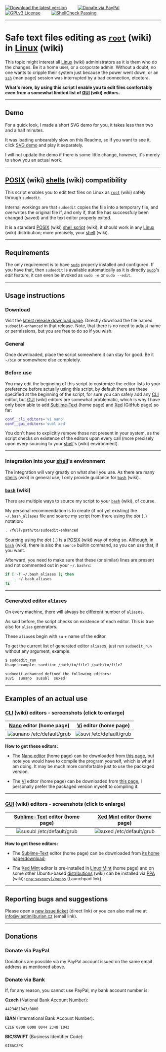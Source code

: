 [![Download the latest version](https://img.shields.io/badge/Download-Latest%20version-orange)](https://github.com/burianvlastimil/sudoedit-enhanced/releases/latest) &nbsp; &nbsp; &nbsp; &nbsp; [![Donate via PayPal](https://img.shields.io/badge/Donate%20%24-via%20PayPal-%23013088)](https://github.com/burianvlastimil/sudoedit-enhanced#donations) &nbsp; &nbsp; &nbsp; &nbsp; [![GPLv3 License](https://img.shields.io/badge/License-Unlicense-blue.svg)](https://github.com/burianvlastimil/sudoedit-enhanced/blob/master/LICENSE) &nbsp; &nbsp; &nbsp; &nbsp; [![ShellCheck Passing](https://img.shields.io/badge/ShellCheck-Passing-brightgreen)](https://github.com/burianvlastimil/sudoedit-enhanced)

***

# Safe text files editing as [`root`](https://en.wikipedia.org/wiki/Superuser#Unix_and_Unix-like) (wiki) in [Linux](https://en.wikipedia.org/wiki/Linux) (wiki)

This topic might interest all [Linux](https://en.wikipedia.org/wiki/Linux) (wiki) administrators as it is them who do the changes. Be it a home user, or a corporate admin. Without a doubt, no one wants to cripple their system just because the power went down, or an [`ssh`](https://linux.die.net/man/1/ssh) (man page) session was interrupted by a bad connection, etcetera.

**What's more, by using this script I enable you to edit files comfortably even from a somewhat limited list of [GUI](https://en.wikipedia.org/wiki/Graphical_user_interface) (wiki) editors.**

***

## Demo

For a quick look, I made a short SVG demo for you, it takes less than two and a half minutes.

It was loading unbearably slow on this Readme, so if you want to see it, click [SVG demo](https://www.vlastimilburian.cz/github_images/sudoedit-enhanced--demo-2021.svg) and play it separately.

I will not update the demo if there is some little change, however, it's merely to show you an actual work.

***

## [POSIX](https://en.wikipedia.org/wiki/POSIX) (wiki) [shells](https://en.wikipedia.org/wiki/Unix_shell) (wiki) compatibility

This script enables you to edit text files on Linux as [`root`](https://en.wikipedia.org/wiki/Superuser#Unix_and_Unix-like) (wiki) safely through `sudoedit`.

Internal workings are that `sudoedit` copies the file into a temporary file, and overwrites the original file if, and only if, that file has successfuly been changed (saved) and the text editor properly exited.

It is a standard [POSIX](https://en.wikipedia.org/wiki/POSIX) (wiki) [shell script](https://en.wikipedia.org/wiki/Shell_script) (wiki), it should work in any [Linux](https://en.wikipedia.org/wiki/Linux) (wiki) distribution; more precisely, your [shell](https://en.wikipedia.org/wiki/Unix_shell) (wiki).

***

## Requirements

The only requirement is to have [`sudo`](https://linux.die.net/man/8/sudo) properly installed and configured. If you have that, then `sudoedit` is available automatically as it is directly [`sudo`](https://linux.die.net/man/8/sudo)'s _edit_ feature, it can even be invoked as `sudo -e` or `sudo --edit`.

***

## Usage instructions

### Download

Visit the [latest release download page](https://github.com/burianvlastimil/sudoedit-enhanced/releases/latest). Directly download the file named `sudoedit-enhanced` in that release. Note, that there is no need to adjust name or permissions, but you are free to do so if you wish.

### General

Once downloaded, place the script somewhere it can stay for good. Be it `~/bin` or somewhere else completely.

### Before use

You may edit the beginning of this script to customize the editor lists to your preference before actually using this script, by default there are these specified at the beginning of the script, for sure you can safely add any [CLI](https://en.wikipedia.org/wiki/Command-line_interface) editor, but [GUI](https://en.wikipedia.org/wiki/Graphical_user_interface) (wiki) editors are somewhat problematic, which is why I have only been able to add [Sublime-Text](https://www.sublimetext.com/) (home page) and [Xed](https://github.com/linuxmint/xed) (GitHub page) so far:

```bash
conf__cli_editors='vi nano'
conf__gui_editors='subl xed'
```

You don't have to explicitly remove those not present in your system, as the script checks on existence of the editors upon every call (more precisely upon every sourcing to your [shell](https://en.wikipedia.org/wiki/Unix_shell)'s (wiki) environment).

***

### Integration into your [shell](https://en.wikipedia.org/wiki/Unix_shell)'s environment

The integration will vary greatly on what shell you use. As there are many [shells](https://en.wikipedia.org/wiki/Unix_shell) (wiki) in general use, I only provide guidance for [`bash`](https://en.wikipedia.org/wiki/Bash_%28Unix_shell%29) (wiki).

### [`bash`](https://en.wikipedia.org/wiki/Bash_%28Unix_shell%29) (wiki)

There are multiple ways to source my script to your [`bash`](https://en.wikipedia.org/wiki/Bash_%28Unix_shell%29) (wiki), of course.

My personal recommendation is to create (if not yet existing) the `~/.bash_aliases` file and source my script from there using the _dot_ (`.`) notation:

```bash
. /full/path/to/sudoedit-enhanced
```

Sourcing using the _dot_ (`.`) is a [POSIX](https://en.wikipedia.org/wiki/POSIX) (wiki) way of doing so. Although, in [`bash`](https://en.wikipedia.org/wiki/Bash_%28Unix_shell%29) (wiki), there is also the `source` builtin command, so you can use that, if you want.

Afterward, you need to make sure that these (or similar) lines are present and not commented out in your `~/.bashrc`:

```bash
if [ -f ~/.bash_aliases ]; then
    . ~/.bash_aliases
fi
```

***

### Generated editor `alias`es

On every machine, there will always be different number of `alias`es.

As said before, the script checks on existence of each editor. This is true also for `alias` generators.

These `alias`es begin with `su` + name of the editor.

To get the current list of generated editor `alias`es, just run `sudoedit_run` without any argument, example:

```bash
$ sudoedit_run
Usage example: sueditor /path/to/file1 /path/to/file2

sudoedit-enhanced defined the following editors:
suvi  sunano  susubl  suxed
```

***

## Examples of an actual use

### [CLI](https://en.wikipedia.org/wiki/Command-line_interface) (wiki) editors - screenshots (click to enlarge)

[Nano](https://www.nano-editor.org/) editor (home page) | [Vi](https://www.vim.org/) editor (home page)
:-------------------------:|:-------------------------:
![sunano /etc/default/grub](https://www.vlastimilburian.cz/github_images/sudoedit-enhanced--sunano--2021-oct-04.png) | ![suvi /etc/default/grub](https://www.vlastimilburian.cz/github_images/sudoedit-enhanced--suvi--2021-oct-04.png)

**How to get these editors:**

- The [Nano editor](https://www.nano-editor.org/) (home page) can be downloaded from [this page](https://www.nano-editor.org/download.php), but note you would have to compile the program yourself, which is what I am doing. It may be much more comfortable just to use the packaged version.

- The [Vi](https://www.vim.org/) editor (home page) can be downloaded from [this page](https://www.vim.org/download.php), I personally prefer the packaged version myself to compiling it.

***

### [GUI](https://en.wikipedia.org/wiki/Graphical_user_interface) (wiki) editors - screenshots (click to enlarge)

[Sublime-Text](https://www.sublimetext.com/) editor (home page) | [Xed Mint](https://community.linuxmint.com/software/view/xed) editor (home page)
:-------------------------:|:-------------------------:
![susubl /etc/default/grub](https://www.vlastimilburian.cz/github_images/sudoedit-enhanced--susubl--2021-sep-29.png) | ![suxed /etc/default/grub](https://www.vlastimilburian.cz/github_images/sudoedit-enhanced--suxed--2021-sep-29.png)

**How to get these editors:**

- The [Sublime-Text](https://www.sublimetext.com/) editor (home page) can be downloaded from [its home page/download](https://www.sublimetext.com/download);

- The [Xed Mint](https://community.linuxmint.com/software/view/xed) editor is pre-installed in [Linux Mint](https://linuxmint.com/) (home page) and on some other Ubuntu-based [distributions](https://en.wikipedia.org/wiki/Linux_distribution) (wiki) can be installed via [PPA](https://en.wikipedia.org/wiki/Ubuntu#Package_Archives) (wiki): [`ppa:savoury1/xapps`](https://launchpad.net/~savoury1/+archive/ubuntu/xapps) (Launchpad link).

***

## Reporting bugs and suggestions

Please open a [new issue ticket](https://github.com/burianvlastimil/sudoedit-enhanced/issues/new) (direct link) or you can also mail me at [info@vlastimilburian.cz](mailto:info@vlastimilburian.cz) (email link).

***

## Donations

### Donate via PayPal

Donations are possible via my PayPal account issued on the same email address as mentioned above.

### Donate via Bank

If, for any reason, you cannot use PayPal, my bank account number is:

**Czech** (National Bank Account Number):
```
4423481043/0800
```

**IBAN** (International Bank Account Number):
```
CZ16 0800 0000 0044 2348 1043
```

**BIC/SWIFT** (Business Identifier Code):
```
GIBACZPX
```
